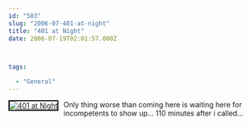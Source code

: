 ```yaml
---
id: "503"
slug: "2006-07-401-at-night"
title: "401 at Night"
date: 2006-07-19T02:01:57.000Z



tags:

  - "General"
---
```

<div class="sqs-html-content">
  <div style="float: left; margin-right: 10px; margin-bottom: 10px;"> <a href="http://www.flickr.com/photos/mclazarus/193186037/" title="401 at Night"><img src="http://static.flickr.com/70/193186037_8f11ad1417_m.jpg" alt="401 at Night" style="border: solid 2px #000000;" /></a>
</div>
<p>Only thing worse than coming here is waiting here for incompetents to show up... 110 minutes after i called...
<br clear="all" /></p>
</div>
